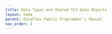 ```yaml
---
title: Data Types and Shared TLV Data Objects
layout: home
parent: DynaFlex Family Programmer's Manual
nav_order: 4
---
```




